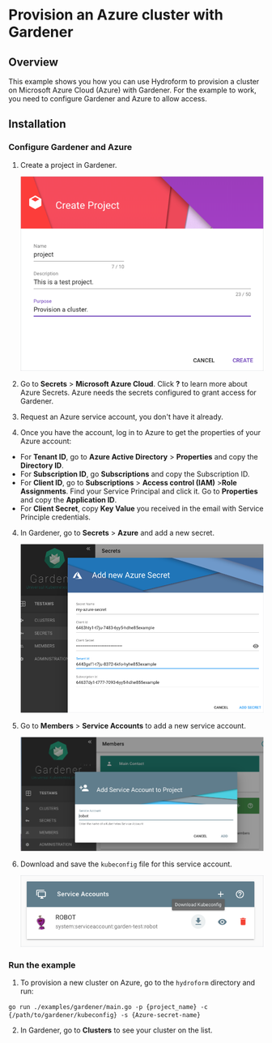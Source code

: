 # Provision an Azure cluster with Gardener

## Overview

This example shows you how you can use Hydroform to provision a cluster on Microsoft Azure Cloud (Azure) with Gardener. For the example to work, you need to configure Gardener and Azure to allow access. 


## Installation

### Configure Gardener and Azure


1. Create a project in Gardener. 

    ![Create Project](../assets/create-project.png)

2. Go to **Secrets** > **Microsoft Azure Cloud**. Click **?** to learn more about Azure Secrets. Azure needs the secrets configured to grant access for Gardener.

3. Request an Azure service account, you don't have it already.

4. Once you have the account, log in to Azure to get the properties of your Azure account:

* For **Tenant ID**, go to **Azure Active Directory** > **Properties** and copy the **Directory ID**.
* For **Subscription ID**, go **Subscriptions**  and copy the Subscription ID.
* For **Client ID**, go to **Subscriptions** > **Access control (IAM)** >**Role Assignments**. Find your Service Principal and click it. Go to **Properties** and copy the **Application ID**.
* For **Client Secret**, copy **Key Value** you received in the email with Service Principle credentials.

4. In Gardener, go to **Secrets** > **Azure** and add a new secret.

    ![Add Secret](../assets/add-secret-azure.png)

6. Go to **Members** > **Service Accounts** to add a new service account. 

    ![Add Service Account](../assets/add-service-account.png)

7. Download and save the `kubeconfig` file for this service account. 

    ![Download kubeconfig](../assets/download-kubeconfig.png)

### Run the example

1. To provision a new cluster on Azure, go to the `hydroform` directory and run:

```
go run ./examples/gardener/main.go -p {project_name} -c {/path/to/gardener/kubeconfig} -s {Azure-secret-name}

```

2. In Gardener, go to **Clusters** to see your cluster on the list.